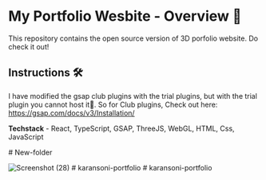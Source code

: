 # My Portfolio Wesbite - Overview 🚀

This repository contains the open source version of 3D porfolio website.
Do check it out!

## Instructions 🛠️

I have modified the gsap club plugins with the trial plugins, but with the trial plugin you cannot host it🔴. So for Club plugins, Check out here: https://gsap.com/docs/v3/Installation/

**Techstack** - React, TypeScript, GSAP, ThreeJS, WebGL, HTML, Css, JavaScript

 
 
#   N e w - f o l d e r 
 

 ![Screenshot (28)](https://github.com/user-attachments/assets/10a19b69-48a3-4e54-8984-065bbd271420)
#   k a r a n s o n i - p o r t f o l i o  
 #   k a r a n s o n i - p o r t f o l i o  
 
